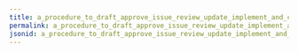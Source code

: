 ```yaml
---
title: a_procedure_to_draft_approve_issue_review_update_implement_and_control_the_documents
permalink: a_procedure_to_draft_approve_issue_review_update_implement_and_control_the_documents.html
jsonid: a_procedure_to_draft_approve_issue_review_update_implement_and_control_the_documents
---
```

